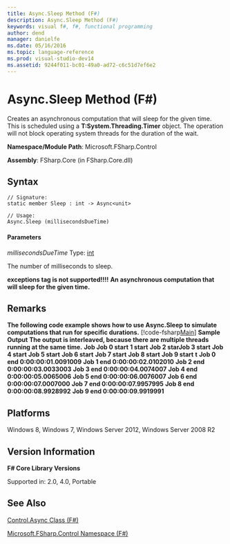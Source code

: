 ```yaml
---
title: Async.Sleep Method (F#)
description: Async.Sleep Method (F#)
keywords: visual f#, f#, functional programming
author: dend
manager: danielfe
ms.date: 05/16/2016
ms.topic: language-reference
ms.prod: visual-studio-dev14
ms.assetid: 9244f011-bc01-49a0-ad72-c6c51d7ef6e2 
---
```


# Async.Sleep Method (F#)

Creates an asynchronous computation that will sleep for the given time. This is scheduled using a **T:System.Threading.Timer** object. The operation will not block operating system threads for the duration of the wait.

**Namespace/Module Path**: Microsoft.FSharp.Control

**Assembly**: FSharp.Core (in FSharp.Core.dll)


## Syntax

```
// Signature:
static member Sleep : int -> Async<unit>

// Usage:
Async.Sleep (millisecondsDueTime)
```

#### Parameters
*millisecondsDueTime*
Type: [int](http://msdn.microsoft.com/en-us/library/025d5455-3622-4ea5-9573-3ecbd4ee1375)


The number of milliseconds to sleep.



**exceptions tag is not supported!!!!**
**An asynchronous computation that will sleep for the given time.**
## Remarks
**The following code example shows how to use Async.Sleep to simulate computations that run for specific durations.**
[!code-fsharp[Main](snippets/fsasyncapis/snippet6.fs)]
**Sample Output**
**The output is interleaved, because there are multiple threads running at the same time.**
**Job Job 0 start**
**1 start**
**Job 2 starJob 3 start**
**Job 4 start**
**Job 5 start**
**Job 6 start**
**Job 7 start**
**Job 8 start**
**Job 9 start**
**t**
**Job 0 end 0:00:00:01.0091009**
**Job 1 end 0:00:00:02.0102010**
**Job 2 end 0:00:00:03.0033003**
**Job 3 end 0:00:00:04.0074007**
**Job 4 end 0:00:00:05.0065006**
**Job 5 end 0:00:00:06.0076007**
**Job 6 end 0:00:00:07.0007000**
**Job 7 end 0:00:00:07.9957995**
**Job 8 end 0:00:00:08.9928992**
**Job 9 end 0:00:00:09.9919991**
## Platforms
Windows 8, Windows 7, Windows Server 2012, Windows Server 2008 R2


## Version Information
**F# Core Library Versions**

Supported in: 2.0, 4.0, Portable




## See Also
[Control.Async Class &#40;F&#35;&#41;](Control.Async-Class-%5BFSharp%5D.md)

[Microsoft.FSharp.Control Namespace &#40;F&#35;&#41;](Microsoft.FSharp.Control-Namespace-%5BFSharp%5D.md)

